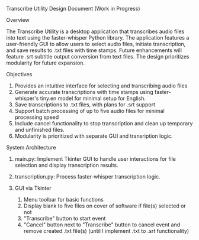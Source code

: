 Transcribe Utility Design Document (Work in Progress)

Overview

The Transcribe Utility is a desktop application that transcribes audio files
into text using the faster-whisper Python library. The application features a
user-friendly GUI to allow users to select audio files, initiate transcription,
and save results to .txt files with time stamps. Future enhancements will
feature .srt subtitle output conversion from text files. The design prioritizes
modularity for future expansion.

Objectives

1. Provides an intuitive interface for selecting and transcribing audio files
2. Generate accurate transcriptions with time stamps using faster-whisper's 
    tiny.en model for minimal setup for English.
3. Save transcriptions to .txt files, with plans for .srt support
4. Support batch processing of up to five audio files for minimal processing speed
5. Include cancel functionality to stop transcription and clean up temporary and
    unfinished files.
6. Modularity is prioritized with separate GUI and transription logic.

System Architecture
1. main.py: Implement Tkinter GUI to handle user interactions for file selection
    and display transcription results.
2. transcription.py: Process faster-whisper transcription logic.

1. GUI via Tkinter
    1. Menu toolbar for basic functions
    2. Display blank to five files on cover of software if file(s) selected or not
    3. "Transcribe" button to start event
    4. "Cancel" button next to "Transcribe" button to cancel event and 
        remove created .txt file(s) (until I implement .txt to .srt functionality)

